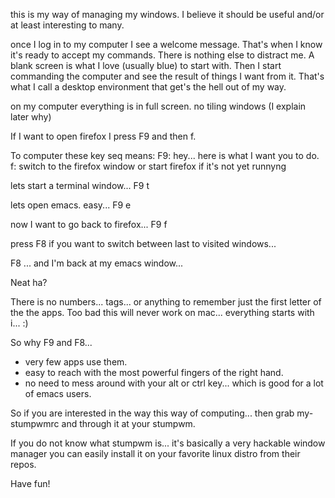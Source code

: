 this is my way of managing my windows. I believe it should be useful and/or at least interesting to many.

once I log in to my computer I see a welcome message. That's when I know it's ready to accept my commands. There is nothing else to distract me. A blank screen is what I love (usually blue) to start with.  Then I start commanding the computer and see the result of things I want from it. That's what I call a desktop environment that get's the hell out of my way.


on my computer everything is in full screen. no tiling windows (I explain later why) 

If I want to open firefox I press F9 and then f. 

To computer these key seq means:
F9: hey... here is what I want you to do. 
f:  switch to the firefox window or start firefox if it's not yet runnyng

lets start a terminal window... F9 t

lets open emacs. easy... F9 e

now I want to go back to firefox... F9 f

press F8 if you want to switch between last to visited windows...

F8 ... and I'm back at my emacs window...

Neat ha? 

There is no numbers... tags... or anything to remember just the first letter of the the apps. Too bad this will never work on mac... everything starts with i... :)

So why F9 and F8... 

- very few apps use them.
- easy to reach with the most powerful fingers of the right hand.
- no need to mess around with your alt or ctrl key... which is good for a lot of emacs users.

So if you are interested in the way this way of computing... then grab my-stumpwmrc and through it at your stumpwm.

If you do not know what stumpwm is... it's basically a very hackable window manager you can easily install it on your favorite linux distro from their repos.

Have fun!





